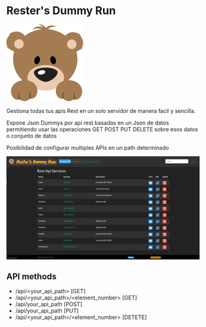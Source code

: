 # Rester's Dummy Run
![Reste's Dummy Run Logo](src/main/resources/static/img/sdr_logo.png)

Gestiona todas tus apis Rest en un solo servidor de manera facil y sencilla.

Expone Json Dummys por api rest basadas en un Json de datos permitiendo usar
las operaciones GET POST PUT DELETE sobre esos datos o conjunto de datos

Posibilidad de configurar multiples APIs en un path determinado

![Reste's UI](assets/resters-ui.png)

## API methods

* /api/<your_api_path> [GET]
* /api/<your_api_path>/<element_number> [GET]
* /api/your_api_path [POST]
* /api/your_api_path [PUT]
* /api/<your_api_path>/<element_number> [DETETE]